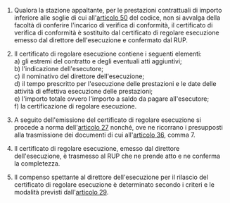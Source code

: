 1. Qualora la stazione appaltante, per le prestazioni contrattuali di importo inferiore alle soglie di cui all'[articolo 50](/index.html?article=articolo-50&version=2) del codice, non si avvalga della facoltà di conferire l'incarico di verifica di conformità, il certificato di verifica di conformità è sostituito dal certificato di regolare esecuzione emesso dal direttore dell'esecuzione e confermato dal RUP.

2. Il certificato di regolare esecuzione contiene i seguenti elementi:<br>a) gli estremi del contratto e degli eventuali atti aggiuntivi;<br>b) l'indicazione dell'esecutore;<br>c) il nominativo del direttore dell'esecuzione;<br>d) il tempo prescritto per l'esecuzione delle prestazioni e le date delle attività di effettiva esecuzione delle prestazioni;<br>e) l'importo totale ovvero l'importo a saldo da pagare all'esecutore;<br>f) la certificazione di regolare esecuzione.

3. A seguito dell'emissione del certificato di regolare esecuzione si procede a norma dell'[articolo 27](/index.html?article=allegato-2.14-articolo-27&version=1) nonché, ove ne ricorrano i presupposti alla trasmissione dei documenti di cui all'[articolo 36](/index.html?article=allegato-2.14-articolo-36&version=1), comma 7.

4. Il certificato di regolare esecuzione, emesso dal direttore dell'esecuzione, è trasmesso al RUP che ne prende atto e ne conferma la completezza.

5. Il compenso spettante al direttore dell'esecuzione per il rilascio del certificato di regolare esecuzione è determinato secondo i criteri e le modalità previsti dall'[articolo 29](/index.html?article=allegato-2.14-articolo-29&version=2).